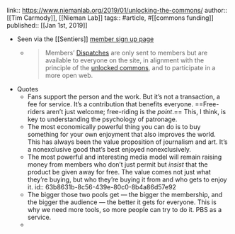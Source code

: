 ---
---

link:: https://www.niemanlab.org/2019/01/unlocking-the-commons/
author:: [[Tim Carmody]], [[Nieman Lab]] 
tags:: #article, #[[commons funding]]
published:: [[Jan 1st, 2019]]

- Seen via the [[Sentiers]] [member sign up page](https://sentiers.memberful.com/join)
	- > Members’ [Dispatches](https://sentiers.media/dispatches/) are only sent to members but are available to everyone on the site, in alignment with the principle of the [unlocked commons](https://www.niemanlab.org/2019/01/unlocking-the-commons/), and to participate in a more open web.
- Quotes
	- Fans support the person and the work. But it’s not a transaction, a fee for service. It’s a contribution that benefits everyone. ==Free-riders aren’t just welcome; free-riding is the *point*.== This, I think, is key to understanding the psychology of patronage.
	- The most economically powerful thing you can do is to buy something for your own enjoyment that also improves the world. This has always been the value proposition of journalism and art. It’s a nonexclusive good that’s best enjoyed nonexclusively.
	- The most powerful and interesting media model will remain raising money from members who don’t just permit but *insist* that the product be given away for free. The value comes not just what they’re buying, but who they’re buying it from and who gets to enjoy it.
	  id:: 63b8631b-8c56-439e-80c0-8b4a86d57e92
	- The bigger those two pools get — the bigger the membership, and the bigger the audience — the better it gets for everyone. This is why we need more tools, so more people can try to do it. PBS as a service.
	-